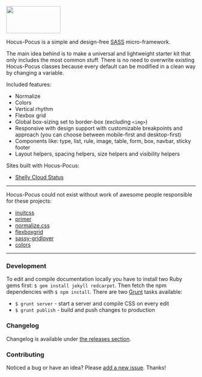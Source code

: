 <img src="http://bkzl.github.io/hocus-pocus/images/brand-light.png" width="144px" height="72px">

Hocus-Pocus is a simple and design-free [SASS](http://sass-lang.com)
micro-framework.

The main idea behind is to make a universal and lightweight starter kit
that only includes the most common stuff. There is no need to overwrite
existing Hocus-Pocus classes because every default can be modified in
a clean way by changing a variable.

Included features:

* Normalize
* Colors
* Vertical rhythm
* Flexbox grid
* Global box-sizing set to border-box (excluding `<img>`)
* Responsive with design support with customizable breakpoints and approach
  (you can choose between mobile-first and desktop-first)
* Components like: type, list, rule, image, table, form, box, navbar,
  sticky footer
* Layout helpers, spacing helpers, size helpers and visibility helpers

Sites built with Hocus-Pocus:

* [Shelly Cloud Status](https://status.shellycloud.com)

* * *

Hocus-Pocus could not exist without work of awesome people responsible for
these projects:

* [inuitcss](https://github.com/inuitcss)
* [primer](https://github.com/primer/primer)
* [normalize.css](https://github.com/necolas/normalize.css)
* [flexboxgrid](https://github.com/kristoferjoseph/flexboxgrid)
* [sassy-gridlover](https://github.com/hiulit/Sassy-Gridlover)
* [colors](https://github.com/mrmrs/colors)

* * *

### Development

To edit and compile documentation locally you have to install two Ruby
gems first: `$ gem install jekyll redcarpet`. Then fetch the npm
dependencies with `$ npm install`. There are two
[Grunt](http://gruntjs.com) tasks available:

* `$ grunt server` - start a server and compile CSS on every edit
* `$ grunt publish` - build and push changes to production

### Changelog

Changelog is available under [the releases
section](https://github.com/bkzl/hocus-pocus/releases).

### Contributing

Noticed a bug or have an idea? Please [add a new
issue](https://github.com/bkzl/hocus-pocus/issues). Thanks!
